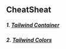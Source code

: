 ## CheatSheat

##### 1. [Tailwind Container](https://tailwindcss.com/docs/container)
##### 2. [Tailwind Colors](https://tailwindcss.com/docs/customizing-colors)